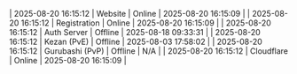 | 2025-08-20 16:15:12 | Website | Online | 2025-08-20 16:15:09 |
| 2025-08-20 16:15:12 | Registration | Online | 2025-08-20 16:15:09 |
| 2025-08-20 16:15:12 | Auth Server | Offline | 2025-08-18 09:33:31 |
| 2025-08-20 16:15:12 | Kezan (PvE) | Offline | 2025-08-03 17:58:02 |
| 2025-08-20 16:15:12 | Gurubashi (PvP) | Offline | N/A |
| 2025-08-20 16:15:12 | Cloudflare | Online | 2025-08-20 16:15:09 |
